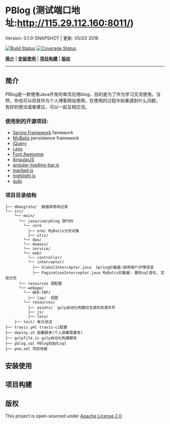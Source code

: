 # PBlog (测试端口地址:http://115.29.112.160:8011/)
Version: 0.1.0-SNAPSHOT | 更新: 05/03 2016

[![Build Status](https://travis-ci.org/penglongli/PBlog.svg?branch=master)](https://travis-ci.org/penglongli/PBlog) [![Coverage Status](https://coveralls.io/repos/github/penglongli/PBlog/badge.svg?branch=master)](https://coveralls.io/github/penglongli/PBlog?branch=master)

[**简介**](#简介) | 
[**安装使用**](#安装使用) | 
[**项目构建**](#项目构建) |  [**版权**](#版权)
 
---

## 简介
PBlog是一款使用Java开发的单页应用blog，目的是为了作为学习交流使用。当然，你也可以将其作为个人博客网站使用，在使用的过程中如果遇到什么问题，
有好的想法或者建议，可以一起互相交流。

### 使用到的开源项目:
- [Spring Framework](http://spring.io/) famework
- [MyBatis](http://www.mybatis.org/mybatis-3/) persistence framework
- [jQuery](http://jquery.com) 
- [Less](http://lesscss.org/)
- [Font Awesome](http://www.bootcss.com/p/font-awesome/)
- [AngularJS](https://angularjs.org/)
- [angular-loading-bar.js](https://github.com/chieffancypants/angular-loading-bar)
- [marked.js](https://github.com/chjj/marked)
- [highlight.js](https://highlightjs.org/)
- [gulp](http://gulpjs.com/)

### 项目目录结构
```
├── dbmigrate/  数据库修改记录
└── src/
    └── main/ 
      └── java/com/pblog 源代码
        └── core
          ├── orm/ MyBatis分页对象
          ├── utis/ 
        └── dao/
        └── domain/
        └── service/
        └── web/ 
          └── controller/
          └── interceptor/
            ├── GlobalInterceptor.java  Spring拦截器:获得用户IP等信息
            ├── PaginationInterceptor.java MyBatis拦截器: 重构sql语句, 实现分页
      └── resources 源配置 
      └── webapp/ 
        └── WEB-INF/ 
          ├── jsp/  视图
        └── resources/
          ├── assets/  gulp自动化构建后生成的资源文件
          ├── js/  
          ├── less/
    ├── test/ 单元测试
├── travis.yml travis-ci配置
├── deploy.sh 部署脚本(个人部署需重写)
├── gulpfile.js gulp自动化构建脚本
├── pblog.sql PBlog初始化sql
├── pom.xml 项目依赖

```
## 安装使用

## 项目构建

## 版权
This project is open-sourced under [Apache License 2.0](http://www.apache.org/licenses/LICENSE-2.0)



